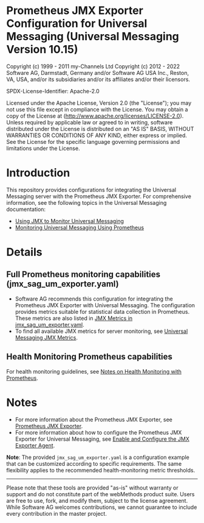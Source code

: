 # Prometheus JMX Exporter Configuration for Universal Messaging (Universal Messaging Version 10.15)

Copyright (c) 1999 - 2011 my-Channels Ltd
Copyright (c) 2012 - 2022 Software AG, Darmstadt, Germany and/or Software AG USA Inc., Reston, VA, USA, and/or its subsidiaries and/or its affiliates and/or their licensors.

SPDX-License-Identifier: Apache-2.0

Licensed under the Apache License, Version 2.0 (the "License"); you may not use this file except in compliance with the License. You may obtain a copy of the License at (http://www.apache.org/licenses/LICENSE-2.0). Unless required by applicable law or agreed to in writing, software distributed under the License is distributed on an "AS IS" BASIS, WITHOUT WARRANTIES OR CONDITIONS OF ANY KIND, either express or implied. See the License for the specific language governing permissions and limitations under the License.

# Introduction
This repository provides configurations for integrating the Universal Messaging server with the Prometheus JMX Exporter. For comprehensive information, see the following topics in the Universal Messaging documentation:

- [Using JMX to Monitor Universal Messaging](https://documentation.softwareag.com/universal_messaging/num10-15/webhelp/num-webhelp/#page/num-webhelp%2Fto-using_jmx.html%23)
- [Monitoring Universal Messaging Using Prometheus](https://documentation.softwareag.com/universal_messaging/num10-15/webhelp/num-webhelp/#page/num-webhelp%2Fto-ops_monitoring_with_prometheus.html%23)

# Details
## Full Prometheus monitoring capabilities (jmx_sag_um_exporter.yaml) 
- Software AG recommends this configuration for integrating the Prometheus JMX Exporter with Universal Messaging. The configuration provides metrics suitable for statistical data collection in Prometheus. These metrics are also listed in [JMX Metrics in jmx_sag_um_exporter.yaml](https://documentation.softwareag.com/universal_messaging/num10-15/webhelp/num-webhelp/#page/num-webhelp%2Fre-jmx_exporter_metrics.html%23).
- To find all available JMX metrics for server monitoring, see [Universal Messaging JMX Metrics](https://documentation.softwareag.com/universal_messaging/num10-15/webhelp/num-webhelp/#page/num-webhelp%2Fre-jmx_metrics.html%23).

## Health Monitoring Prometheus capabilities  
For health monitoring guidelines, see [Notes on Health Monitoring with Prometheus](https://documentation.softwareag.com/universal_messaging/num10-15/webhelp/num-webhelp/#page/num-webhelp%2Fre-prometheus_metrics_usage_notes.html%23wwconnect_header).

# Notes
- For more information about the Prometheus JMX Exporter, see [Prometheus JMX Exporter](https://github.com/prometheus/jmx_exporter).
- For more information about how to configure the Prometheus JMX Exporter for Universal Messaging, see [Enable and Configure the JMX Exporter Agent](https://documentation.softwareag.com/universal_messaging/num10-15/webhelp/num-webhelp/#page/num-webhelp%2Fta-ops_enable_jmx_exporter_agent.html%23).

**Note**: The provided `jmx_sag_um_exporter.yaml` is a configuration example that can be customized according to specific requirements. The same flexibility applies to the recommended health-monitoring metric thresholds.

---

Please note that these tools are provided "as-is" without warranty or support and do not constitute part of the webMethods product suite. Users are free to use, fork, and modify them, subject to the license agreement. While Software AG welcomes contributions, we cannot guarantee to include every contribution in the master project.
